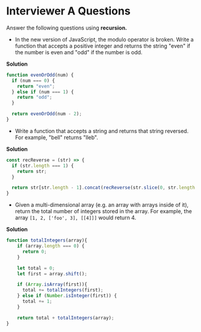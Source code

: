# Interviewer A Questions

Answer the following questions using **recursion.**

* In the new version of JavaScript, the modulo operator is broken. Write a function that accepts a positive integer and returns the string "even" if the number is even and "odd" if the number is odd.

**Solution**
```js
function evenOrOdd(num) {
  if (num === 0) {
    return "even";
  } else if (num === 1) {
    return "odd";
  }

  return evenOrOdd(num - 2);
}
```

* Write a function that accepts a string and returns that string reversed. For example, "bell" returns "lleb".

**Solution**
```js
const recReverse = (str) => {
  if (str.length === 1) {
    return str;
  }

  return str[str.length - 1].concat(recReverse(str.slice(0, str.length - 1)))
}
```

* Given a multi-dimensional array (e.g. an array with arrays inside of it), return the total number of integers stored in the array. For example, the array `[1, 2, ['foo', 3], [[4]]]` would return 4.

**Solution**
```js
function totalIntegers(array){
	if (array.length === 0) {
	  return 0;
	}

	let total = 0;
	let first = array.shift();

	if (Array.isArray(first)){
	  total += totalIntegers(first);
	} else if (Number.isInteger(first)) {
	  total += 1;
	}

	return total + totalIntegers(array);
}
```
